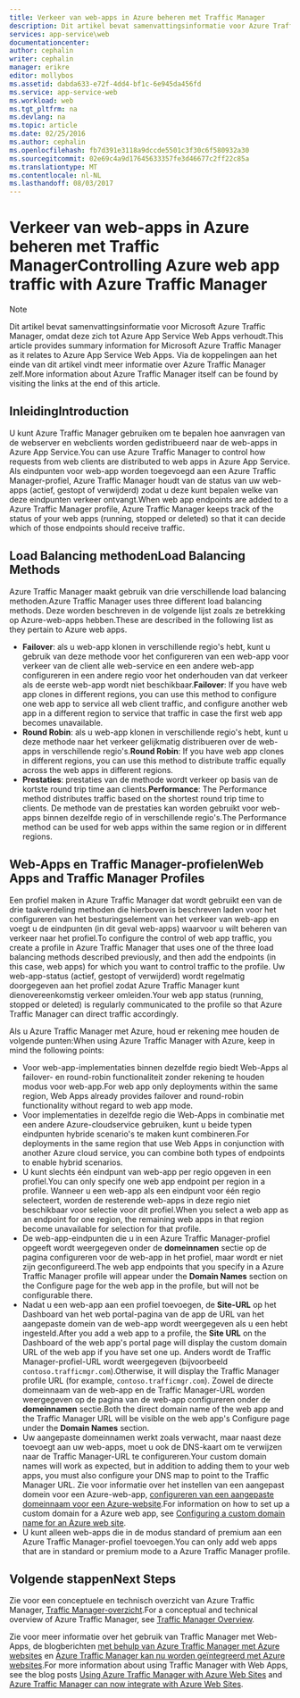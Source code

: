 ```yaml
---
title: Verkeer van web-apps in Azure beheren met Traffic Manager
description: Dit artikel bevat samenvattingsinformatie voor Azure Traffic Manager, omdat deze zich tot Azure-web-apps verhoudt.
services: app-service\web
documentationcenter: 
author: cephalin
writer: cephalin
manager: erikre
editor: mollybos
ms.assetid: dabda633-e72f-4dd4-bf1c-6e945da456fd
ms.service: app-service-web
ms.workload: web
ms.tgt_pltfrm: na
ms.devlang: na
ms.topic: article
ms.date: 02/25/2016
ms.author: cephalin
ms.openlocfilehash: fb7d391e3118a9dccde5501c3f30c6f580932a30
ms.sourcegitcommit: 02e69c4a9d17645633357fe3d46677c2ff22c85a
ms.translationtype: MT
ms.contentlocale: nl-NL
ms.lasthandoff: 08/03/2017
---
```

# <a name="controlling-azure-web-app-traffic-with-azure-traffic-manager"></a><span data-ttu-id="84ba0-103">Verkeer van web-apps in Azure beheren met Traffic Manager</span><span class="sxs-lookup"><span data-stu-id="84ba0-103">Controlling Azure web app traffic with Azure Traffic Manager</span></span>
> [!NOTE]
> <span data-ttu-id="84ba0-104">Dit artikel bevat samenvattingsinformatie voor Microsoft Azure Traffic Manager, omdat deze zich tot Azure App Service Web Apps verhoudt.</span><span class="sxs-lookup"><span data-stu-id="84ba0-104">This article provides summary information for Microsoft Azure Traffic Manager as it relates to Azure App Service Web Apps.</span></span> <span data-ttu-id="84ba0-105">Via de koppelingen aan het einde van dit artikel vindt meer informatie over Azure Traffic Manager zelf.</span><span class="sxs-lookup"><span data-stu-id="84ba0-105">More information about Azure Traffic Manager itself can be found by visiting the links at the end of this article.</span></span>
> 
> 

## <a name="introduction"></a><span data-ttu-id="84ba0-106">Inleiding</span><span class="sxs-lookup"><span data-stu-id="84ba0-106">Introduction</span></span>
<span data-ttu-id="84ba0-107">U kunt Azure Traffic Manager gebruiken om te bepalen hoe aanvragen van de webserver en webclients worden gedistribueerd naar de web-apps in Azure App Service.</span><span class="sxs-lookup"><span data-stu-id="84ba0-107">You can use Azure Traffic Manager to control how requests from web clients are distributed to web apps in Azure App Service.</span></span> <span data-ttu-id="84ba0-108">Als eindpunten voor web-app worden toegevoegd aan een Azure Traffic Manager-profiel, Azure Traffic Manager houdt van de status van uw web-apps (actief, gestopt of verwijderd) zodat u deze kunt bepalen welke van deze eindpunten verkeer ontvangt.</span><span class="sxs-lookup"><span data-stu-id="84ba0-108">When web app endpoints are added to a Azure Traffic Manager profile, Azure Traffic Manager keeps track of the status of your web apps (running, stopped or deleted) so that it can decide which of those endpoints should receive traffic.</span></span>

## <a name="load-balancing-methods"></a><span data-ttu-id="84ba0-109">Load Balancing methoden</span><span class="sxs-lookup"><span data-stu-id="84ba0-109">Load Balancing Methods</span></span>
<span data-ttu-id="84ba0-110">Azure Traffic Manager maakt gebruik van drie verschillende load balancing methoden.</span><span class="sxs-lookup"><span data-stu-id="84ba0-110">Azure Traffic Manager uses three different load balancing methods.</span></span> <span data-ttu-id="84ba0-111">Deze worden beschreven in de volgende lijst zoals ze betrekking op Azure-web-apps hebben.</span><span class="sxs-lookup"><span data-stu-id="84ba0-111">These are described  in the following list as they pertain to Azure web apps.</span></span>

* <span data-ttu-id="84ba0-112">**Failover**: als u web-app klonen in verschillende regio's hebt, kunt u gebruik van deze methode voor het configureren van een web-app voor verkeer van de client alle web-service en een andere web-app configureren in een andere regio voor het onderhouden van dat verkeer als de eerste web-app wordt niet beschikbaar.</span><span class="sxs-lookup"><span data-stu-id="84ba0-112">**Failover**: If you have web app clones in different regions, you can use this method to configure one web app to service all web client traffic, and configure another web app in a different region to service that traffic in case the first web app becomes unavailable.</span></span>
* <span data-ttu-id="84ba0-113">**Round Robin**: als u web-app klonen in verschillende regio's hebt, kunt u deze methode naar het verkeer gelijkmatig distribueren over de web-apps in verschillende regio's.</span><span class="sxs-lookup"><span data-stu-id="84ba0-113">**Round Robin**: If you have web app clones in different regions, you can use this method to distribute traffic equally across the web apps in different regions.</span></span>
* <span data-ttu-id="84ba0-114">**Prestaties**: prestaties van de methode wordt verkeer op basis van de kortste round trip time aan clients.</span><span class="sxs-lookup"><span data-stu-id="84ba0-114">**Performance**: The Performance method distributes traffic based on the shortest round trip time to clients.</span></span> <span data-ttu-id="84ba0-115">De methode van de prestaties kan worden gebruikt voor web-apps binnen dezelfde regio of in verschillende regio's.</span><span class="sxs-lookup"><span data-stu-id="84ba0-115">The Performance method can be used for web apps within the same region or in different regions.</span></span>

## <a name="web-apps-and-traffic-manager-profiles"></a><span data-ttu-id="84ba0-116">Web-Apps en Traffic Manager-profielen</span><span class="sxs-lookup"><span data-stu-id="84ba0-116">Web Apps and Traffic Manager Profiles</span></span>
<span data-ttu-id="84ba0-117">Een profiel maken in Azure Traffic Manager dat wordt gebruikt een van de drie taakverdeling methoden die hierboven is beschreven laden voor het configureren van het besturingselement van het verkeer van web-app en voegt u de eindpunten (in dit geval web-apps) waarvoor u wilt beheren van verkeer naar het profiel.</span><span class="sxs-lookup"><span data-stu-id="84ba0-117">To configure the control of web app traffic, you create a profile in Azure Traffic Manager that uses one of the three load balancing methods described previously, and then add the endpoints (in this case, web apps) for which you want to control traffic to the profile.</span></span> <span data-ttu-id="84ba0-118">Uw web-app-status (actief, gestopt of verwijderd) wordt regelmatig doorgegeven aan het profiel zodat Azure Traffic Manager kunt dienovereenkomstig verkeer omleiden.</span><span class="sxs-lookup"><span data-stu-id="84ba0-118">Your web app status (running, stopped or deleted) is regularly communicated to the profile so that Azure Traffic Manager can direct traffic accordingly.</span></span>

<span data-ttu-id="84ba0-119">Als u Azure Traffic Manager met Azure, houd er rekening mee houden de volgende punten:</span><span class="sxs-lookup"><span data-stu-id="84ba0-119">When using Azure Traffic Manager with Azure, keep in mind the following points:</span></span>

* <span data-ttu-id="84ba0-120">Voor web-app-implementaties binnen dezelfde regio biedt Web-Apps al failover- en round-robin functionaliteit zonder rekening te houden modus voor web-app.</span><span class="sxs-lookup"><span data-stu-id="84ba0-120">For web app only deployments within the same region, Web Apps already provides failover and round-robin functionality without regard to web app mode.</span></span>
* <span data-ttu-id="84ba0-121">Voor implementaties in dezelfde regio die Web-Apps in combinatie met een andere Azure-cloudservice gebruiken, kunt u beide typen eindpunten hybride scenario's te maken kunt combineren.</span><span class="sxs-lookup"><span data-stu-id="84ba0-121">For deployments in the same region that use Web Apps in conjunction with another Azure cloud service, you can combine both types of endpoints to enable hybrid scenarios.</span></span>
* <span data-ttu-id="84ba0-122">U kunt slechts één eindpunt van web-app per regio opgeven in een profiel.</span><span class="sxs-lookup"><span data-stu-id="84ba0-122">You can only specify one web app endpoint per region in a profile.</span></span> <span data-ttu-id="84ba0-123">Wanneer u een web-app als een eindpunt voor één regio selecteert, worden de resterende web-apps in deze regio niet beschikbaar voor selectie voor dit profiel.</span><span class="sxs-lookup"><span data-stu-id="84ba0-123">When you select a web app as an endpoint for one region, the remaining web apps in that region become unavailable for selection for that profile.</span></span>
* <span data-ttu-id="84ba0-124">De web-app-eindpunten die u in een Azure Traffic Manager-profiel opgeeft wordt weergegeven onder de **domeinnamen** sectie op de pagina configureren voor de web-app in het profiel, maar wordt er niet zijn geconfigureerd.</span><span class="sxs-lookup"><span data-stu-id="84ba0-124">The web app endpoints that you specify in a Azure Traffic Manager profile will appear under the **Domain Names** section on the Configure page for the web app in the profile, but will not be configurable there.</span></span>
* <span data-ttu-id="84ba0-125">Nadat u een web-app aan een profiel toevoegen, de **Site-URL** op het Dashboard van het web portal-pagina van de app de URL van het aangepaste domein van de web-app wordt weergegeven als u een hebt ingesteld.</span><span class="sxs-lookup"><span data-stu-id="84ba0-125">After you add a web app to a profile, the **Site URL** on the Dashboard of the web app's portal page will display the custom domain URL of the web app if you have set one up.</span></span> <span data-ttu-id="84ba0-126">Anders wordt de Traffic Manager-profiel-URL wordt weergegeven (bijvoorbeeld `contoso.trafficmgr.com`).</span><span class="sxs-lookup"><span data-stu-id="84ba0-126">Otherwise, it will display the Traffic Manager profile URL (for example, `contoso.trafficmgr.com`).</span></span> <span data-ttu-id="84ba0-127">Zowel de directe domeinnaam van de web-app en de Traffic Manager-URL worden weergegeven op de pagina van de web-app configureren onder de **domeinnamen** sectie.</span><span class="sxs-lookup"><span data-stu-id="84ba0-127">Both the direct domain name of the web app and the Traffic Manager URL will be visible on the web app's Configure page under the **Domain Names** section.</span></span>
* <span data-ttu-id="84ba0-128">Uw aangepaste domeinnamen werkt zoals verwacht, maar naast deze toevoegt aan uw web-apps, moet u ook de DNS-kaart om te verwijzen naar de Traffic Manager-URL te configureren.</span><span class="sxs-lookup"><span data-stu-id="84ba0-128">Your custom domain names will work as expected, but in addition to adding them to your web apps, you must also configure your DNS map to point to the Traffic Manager URL.</span></span> <span data-ttu-id="84ba0-129">Zie voor informatie over het instellen van een aangepast domein voor een Azure-web-app, [configureren van een aangepaste domeinnaam voor een Azure-website](app-service-web-tutorial-custom-domain.md).</span><span class="sxs-lookup"><span data-stu-id="84ba0-129">For information on how to set up a custom domain for a Azure web app,  see [Configuring a custom domain name for an Azure web site](app-service-web-tutorial-custom-domain.md).</span></span>
* <span data-ttu-id="84ba0-130">U kunt alleen web-apps die in de modus standard of premium aan een Azure Traffic Manager-profiel toevoegen.</span><span class="sxs-lookup"><span data-stu-id="84ba0-130">You can only add web apps that are in standard or premium mode to a Azure Traffic Manager profile.</span></span>

## <a name="next-steps"></a><span data-ttu-id="84ba0-131">Volgende stappen</span><span class="sxs-lookup"><span data-stu-id="84ba0-131">Next Steps</span></span>
<span data-ttu-id="84ba0-132">Zie voor een conceptuele en technisch overzicht van Azure Traffic Manager, [Traffic Manager-overzicht](../traffic-manager/traffic-manager-overview.md).</span><span class="sxs-lookup"><span data-stu-id="84ba0-132">For a conceptual and technical overview of Azure Traffic Manager, see [Traffic Manager Overview](../traffic-manager/traffic-manager-overview.md).</span></span>

<span data-ttu-id="84ba0-133">Zie voor meer informatie over het gebruik van Traffic Manager met Web-Apps, de blogberichten [met behulp van Azure Traffic Manager met Azure websites](http://blogs.msdn.com/b/waws/archive/2014/03/18/using-windows-azure-traffic-manager-with-waws.aspx) en [Azure Traffic Manager kan nu worden geïntegreerd met Azure websites](https://azure.microsoft.com/blog/2014/03/27/azure-traffic-manager-can-now-integrate-with-azure-web-sites/).</span><span class="sxs-lookup"><span data-stu-id="84ba0-133">For more information about using Traffic Manager with Web Apps, see the blog posts [Using Azure Traffic Manager with Azure Web Sites](http://blogs.msdn.com/b/waws/archive/2014/03/18/using-windows-azure-traffic-manager-with-waws.aspx) and [Azure Traffic Manager can now integrate with Azure Web Sites](https://azure.microsoft.com/blog/2014/03/27/azure-traffic-manager-can-now-integrate-with-azure-web-sites/).</span></span>

